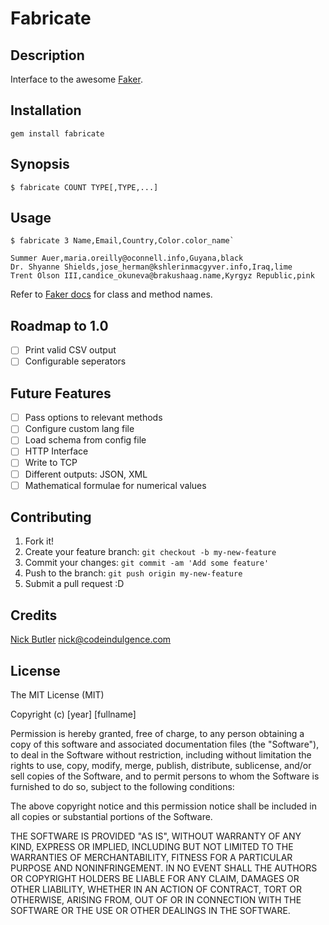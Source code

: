Fabricate
=========

Description
-----------
Interface to the awesome [Faker](https://github.com/stympy/faker).

Installation
------------
`gem install fabricate`

Synopsis
--------

`$ fabricate COUNT TYPE[,TYPE,...]`

Usage
-----

```
$ fabricate 3 Name,Email,Country,Color.color_name`

Summer Auer,maria.oreilly@oconnell.info,Guyana,black
Dr. Shyanne Shields,jose_herman@kshlerinmacgyver.info,Iraq,lime
Trent Olson III,candice_okuneva@brakushaag.name,Kyrgyz Republic,pink
```

Refer to [Faker docs](https://github.com/stympy/faker/blob/master/README.md#usage) for class and method names.

Roadmap to 1.0
--------------
- [ ] Print valid CSV output
- [ ] Configurable seperators

Future Features
---------------

- [ ] Pass options to relevant methods
- [ ] Configure custom lang file
- [ ] Load schema from config file
- [ ] HTTP Interface
- [ ] Write to TCP
- [ ] Different outputs: JSON, XML
- [ ] Mathematical formulae for numerical values

Contributing
------------
1. Fork it!
2. Create your feature branch: `git checkout -b my-new-feature`
3. Commit your changes: `git commit -am 'Add some feature'`
4. Push to the branch: `git push origin my-new-feature`
5. Submit a pull request :D

Credits
-------
[Nick Butler](https://www.codeindulgence.com) <nick@codeindulgence.com>

License
-------
The MIT License (MIT)

Copyright (c) [year] [fullname]

Permission is hereby granted, free of charge, to any person obtaining a copy
of this software and associated documentation files (the "Software"), to deal
in the Software without restriction, including without limitation the rights
to use, copy, modify, merge, publish, distribute, sublicense, and/or sell
copies of the Software, and to permit persons to whom the Software is
furnished to do so, subject to the following conditions:

The above copyright notice and this permission notice shall be included in all
copies or substantial portions of the Software.

THE SOFTWARE IS PROVIDED "AS IS", WITHOUT WARRANTY OF ANY KIND, EXPRESS OR
IMPLIED, INCLUDING BUT NOT LIMITED TO THE WARRANTIES OF MERCHANTABILITY,
FITNESS FOR A PARTICULAR PURPOSE AND NONINFRINGEMENT. IN NO EVENT SHALL THE
AUTHORS OR COPYRIGHT HOLDERS BE LIABLE FOR ANY CLAIM, DAMAGES OR OTHER
LIABILITY, WHETHER IN AN ACTION OF CONTRACT, TORT OR OTHERWISE, ARISING FROM,
OUT OF OR IN CONNECTION WITH THE SOFTWARE OR THE USE OR OTHER DEALINGS IN THE
SOFTWARE.
